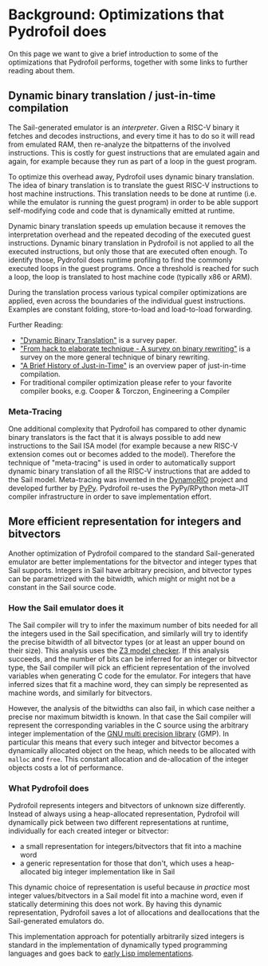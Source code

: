 # Background: Optimizations that Pydrofoil does

On this page we want to give a brief introduction to some of the optimizations
that Pydrofoil performs, together with some links to further reading about them.

## Dynamic binary translation / just-in-time compilation

The Sail-generated emulator is an *interpreter*. Given a RISC-V binary it
fetches and decodes instructions, and every time it has to do so it will read
from emulated RAM, then re-analyze the bitpatterns of the involved instructions.
This is costly for guest instructions that are emulated again and again, for
example because they run as part of a loop in the guest program.

To optimize this overhead away, Pydrofoil uses dynamic binary translation.
The idea of binary translation is to translate the guest RISC-V instructions to
host machine instructions. This translation needs to be done at runtime (i.e.
while the emulator is running the guest program) in order to be able support
self-modifying code and code that is dynamically emitted at runtime.

Dynamic binary translation speeds up emulation because it removes the
interpretation overhead and the repeated decoding of the executed guest
instructions. Dynamic binary translation in Pydrofoil is not applied to all the
executed instructions, but only those that are executed often enough. To
identify those, Pydrofoil does runtime profiling to find the commonly executed
loops in the guest programs. Once a threshold is reached for such a loop, the
loop is translated to host machine code (typically x86 or ARM).

During the translation process various typical compiler optimizations are
applied, even across the boundaries of the individual guest instructions.
Examples are constant folding, store-to-load and load-to-load forwarding.

Further Reading:

- ["Dynamic Binary
  Translation"](http://www.complang.tuwien.ac.at/schani/papers/bintrans.pdf) is
  a survey paper.
- ["From hack to elaborate technique - A survey on binary
  rewriting"](https://publications.sba-research.org/publications/201906%20-%20GMerzdovnik%20-%20From%20hack%20to%20elaborate%20technique.pdf)
  is a survey on the more general technique of binary rewriting.
- ["A Brief History of
  Just-in-Time"](http://eecs.ucf.edu/~dcm/Teaching/COT4810-Spring2011/Literature/JustInTimeCompilation.pdf)
  is an overview paper of just-in-time compilation.
- For traditional compiler optimization please refer to your favorite compiler
  books, e.g. Cooper & Torczon, Engineering a Compiler

### Meta-Tracing

One additional complexity that Pydrofoil has compared to other dynamic binary
translators is the fact that it is always possible to add new instructions to
the Sail ISA model (for example because a new RISC-V extension comes out or
becomes added to the model). Therefore the technique of "meta-tracing" is used
in order to automatically support dynamic binary translation of all the RISC-V
instructions that are added to the Sail model. Meta-tracing was invented in the
[DynamoRIO](http://groups.csail.mit.edu/commit/papers/03/RIO-adaptive-CGO03.pdf)
project and developed further by
[PyPy](https://www3.hhu.de/stups/downloads/pdf/BoCuFiRi09_246.pdf). Pydrofoil
re-uses the PyPy/RPython meta-JIT compiler infrastructure in order to save
implementation effort.


## More efficient representation for integers and bitvectors

Another optimization of Pydrofoil compared to the standard
Sail-generated emulator are better implementations for the bitvector and integer
types that Sail supports. Integers in Sail have arbitrary precision, and
bitvector types can be parametrized with the bitwidth, which might or might not
be a constant in the Sail source code.

### How the Sail emulator does it

The Sail compiler will try to infer the maximum number of bits needed for all
the integers used in the Sail specification, and similarly will try to identify
the precise bitwidth of all bitvector types (or at least an upper bound on their
size). This analysis uses the [Z3 model
checker](https://github.com/Z3Prover/z3). If this analysis succeeds, and the
number of bits can be inferred for an integer or bitvector type, the Sail
compiler will pick an efficient representation of the involved variables when
generating C code for the emulator. For integers that have inferred sizes that
fit a machine word, they can simply be represented as machine words, and
similarly for bitvectors.

However, the analysis of the bitwidths can also fail, in which case neither a
precise nor maximum bitwidth is known. In that case the Sail compiler will
represent the corresponding variables in the C source using the arbitrary
integer implementation of the [GNU multi precision library](https://gmplib.org/)
(GMP). In particular this means that every such integer and bitvector becomes a
dynamically allocated object on the heap, which needs to be allocated with
`malloc` and `free`. This constant allocation and de-allocation of the integer
objects costs a lot of performance.



### What Pydrofoil does

Pydrofoil represents integers and bitvectors of unknown size differently.
Instead of always using a heap-allocated representation, Pydrofoil will
dynamically pick between two different representations at runtime, individually
for each created integer or bitvector:

- a small representation for integers/bitvectors that fit into a machine word
- a generic representation for those that don't, which uses a heap-allocated big
  integer implementation like in Sail

This dynamic choice of representation is useful because *in practice* most integer
values/bitvectors in a Sail model fit into a machine word, even if statically
determining this does not work. By having this dynamic representation, Pydrofoil
saves a lot of allocations and deallocations that the Sail-generated emulators
do.

This implementation approach for potentially arbitrarily sized integers is
standard in the implementation of dynamically typed programming languages and
goes back to [early Lisp
implementations](https://www.snellman.net/blog/archive/2017-09-04-lisp-numbers/).

